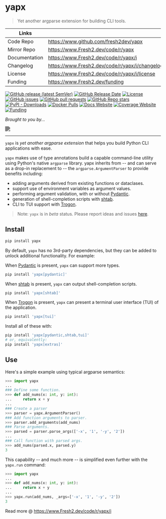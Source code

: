 # yapx

> Yet another argparse extension for building CLI tools.

| Links         |                        |
|---------------|------------------------|
| Code Repo     | https://www.github.com/fresh2dev/yapx           |
| Mirror Repo   | https://www.Fresh2.dev/code/r/yapx        |
| Documentation | https://www.Fresh2.dev/code/r/yapx/i           |
| Changelog     | https://www.Fresh2.dev/code/r/yapx/i/changelog |
| License       | https://www.Fresh2.dev/code/r/yapx/i/license   |
| Funding       | https://www.Fresh2.dev/funding        |

[![GitHub release (latest SemVer)](https://img.shields.io/github/v/release/fresh2dev/yapx?color=blue&style=for-the-badge)](https://www.github.com/fresh2dev/yapx/releases)
[![GitHub Release Date](https://img.shields.io/github/release-date/fresh2dev/yapx?color=blue&style=for-the-badge)](https://www.github.com/fresh2dev/yapx/releases)
[![License](https://img.shields.io/github/license/fresh2dev/yapx?color=blue&style=for-the-badge)](https://www.Fresh2.dev/code/r/yapx/i/license)
[![GitHub issues](https://img.shields.io/github/issues-raw/fresh2dev/yapx?color=blue&style=for-the-badge)](https://www.github.com/fresh2dev/yapx/issues)
[![GitHub pull requests](https://img.shields.io/github/issues-pr-raw/fresh2dev/yapx?color=blue&style=for-the-badge)](https://www.github.com/fresh2dev/yapx/pulls)
[![GitHub Repo stars](https://img.shields.io/github/stars/fresh2dev/yapx?color=blue&style=for-the-badge)](https://star-history.com/#fresh2dev/yapx&Date)
[![PyPI - Downloads](https://img.shields.io/pypi/dm/yapx?color=blue&style=for-the-badge)](https://pypi.org/project/yapx)
[![Docker Pulls](https://img.shields.io/docker/pulls/fresh2dev/yapx?color=blue&style=for-the-badge)](https://hub.docker.com/r/fresh2dev/yapx)
[![Docs Website](https://img.shields.io/website?down_message=unavailable&label=docs&style=for-the-badge&up_color=blue&up_message=available&url=https://www.Fresh2.dev/code/r/yapx/i)](https://www.Fresh2.dev/code/r/yapx/i)
[![Coverage Website](https://img.shields.io/website?down_message=unavailable&label=coverage&style=for-the-badge&up_color=blue&up_message=available&url=https://www.Fresh2.dev/code/r/yapx/i/tests/coverage)](https://www.Fresh2.dev/code/r/yapx/i/tests/coverage)
[![Funding](https://img.shields.io/badge/funding-%24%24%24-blue?style=for-the-badge)](https://www.Fresh2.dev/funding)

*Brought to you by...*

<a href="https://www.fresh2.dev"><img src="https://img.fresh2.dev/fresh2dev.svg" style="filter: invert(50%);"></img></a>

---

`yapx` is *yet another argparse extension* that helps you build Python CLI applications with ease.

`yapx` makes use of type annotations build a capable command-line utility using Python's native `argparse` library. yapx inherits from -- and can serve as a drop-in replacement to -- the `argparse.ArgumentParser` to provide benefits including:

- adding arguments derived from existing functions or dataclases.
- support use of environment variables as argument values.
- performing argument validation, with or without [Pydantic](...).
- generation of shell-completion scripts with [ shtab](...).
- CLI to TUI support with [Trogon](...).

> Note: `yapx` is in *beta* status. Please report ideas and issues [here](...).

## Install

```sh
pip install yapx
```

By default, `yapx` has no 3rd-party dependencies, but they can be added to unlock additional functionality. For example:

When [Pydantic](TODO) is present, `yapx` can support more types.

```sh
pip install 'yapx[pydantic]'
```

When [shtab](TODO) is present, `yapx` can output shell-completion scripts.

```sh
pip install 'yapx[shtab]'
```

When [Trogon](TODO) is present, `yapx` can present a terminal user interface (TUI) of the application.

```sh
pip install 'yapx[tui]'
```

Install all of these with:

```sh
pip install 'yapx[pydantic,shtab,tui]'
# or, equivalently:
pip install 'yapx[extras]'
```

## Use

Here's a simple example using typical argparse semantics:

```python
>>> import yapx
...
### Define some function.
>>> def add_nums(x: int, y: int):
...     return x + y
...
### Create a parser
>>> parser = yapx.ArgumentParser()
### Add function arguments to parser.
>>> parser.add_arguments(add_nums)
### Parse arguments.
>>> parsed = parser.parse_args(['-x', '1', '-y', '2'])
...
### Call function with parsed args.
>>> add_nums(parsed.x, parsed.y)
3
```

This capability -- and much more --  is simplified even further with the `yapx.run` command:

```python
>>> import yapx
...
>>> def add_nums(x: int, y: int):
...     return x + y
...
>>> yapx.run(add_nums, _args=['-x', '1', '-y', '2'])
3
```

Read more @ https://www.Fresh2.dev/code/r/yapx/i

